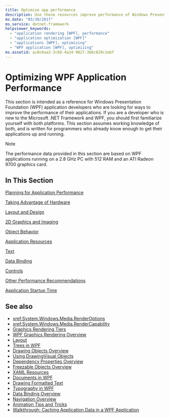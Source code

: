 ```yaml
---
title: Optimize app performance
description: Use these resources improve performance of Windows Presentation Foundation applications, such as planning for performance and taking advantage of hardware.
ms.date: "03/30/2017"
ms.service: dotnet-framework
helpviewer_keywords: 
  - "application rendering [WPF], performance"
  - "application optimization [WPF]"
  - "applications [WPF], optimizing"
  - "WPF application [WPF], optimizing"
ms.assetid: ac8c6aa3-3c68-4a24-9827-3b6c829c1ebf
---
```

# Optimizing WPF Application Performance

This section is intended as a reference for Windows Presentation Foundation (WPF) application developers who are looking for ways to improve the performance of their applications. If you are a developer who is new to the Microsoft .NET Framework and WPF, you should first familiarize yourself with both platforms. This section assumes working knowledge of both, and is written for programmers who already know enough to get their applications up and running.  
  
> [!NOTE]
> The performance data provided in this section are based on WPF applications running on a 2.8 GHz PC with 512 RAM and an ATI Radeon 9700 graphics card.  
  
## In This Section  

 [Planning for Application Performance](planning-for-application-performance.md)  
  
 [Taking Advantage of Hardware](optimizing-performance-taking-advantage-of-hardware.md)  
  
 [Layout and Design](optimizing-performance-layout-and-design.md)  
  
 [2D Graphics and Imaging](optimizing-performance-2d-graphics-and-imaging.md)  
  
 [Object Behavior](optimizing-performance-object-behavior.md)  
  
 [Application Resources](optimizing-performance-application-resources.md)  
  
 [Text](optimizing-performance-text.md)  
  
 [Data Binding](optimizing-performance-data-binding.md)  
  
 [Controls](optimizing-performance-controls.md)  
  
 [Other Performance Recommendations](optimizing-performance-other-recommendations.md)  
  
 [Application Startup Time](application-startup-time.md)  
  
## See also

- <xref:System.Windows.Media.RenderOptions>
- <xref:System.Windows.Media.RenderCapability>
- [Graphics Rendering Tiers](graphics-rendering-tiers.md)
- [WPF Graphics Rendering Overview](../graphics-multimedia/wpf-graphics-rendering-overview.md)
- [Layout](layout.md)
- [Trees in WPF](trees-in-wpf.md)
- [Drawing Objects Overview](../graphics-multimedia/drawing-objects-overview.md)
- [Using DrawingVisual Objects](../graphics-multimedia/using-drawingvisual-objects.md)
- [Dependency Properties Overview](../properties/dependency-properties-overview.md)
- [Freezable Objects Overview](freezable-objects-overview.md)
- [XAML Resources](../systems/xaml-resources-overview.md)
- [Documents in WPF](documents-in-wpf.md)
- [Drawing Formatted Text](drawing-formatted-text.md)
- [Typography in WPF](typography-in-wpf.md)
- [Data Binding Overview](../data/index.md)
- [Navigation Overview](../app-development/navigation-overview.md)
- [Animation Tips and Tricks](../graphics-multimedia/animation-tips-and-tricks.md)
- [Walkthrough: Caching Application Data in a WPF Application](walkthrough-caching-application-data-in-a-wpf-application.md)
